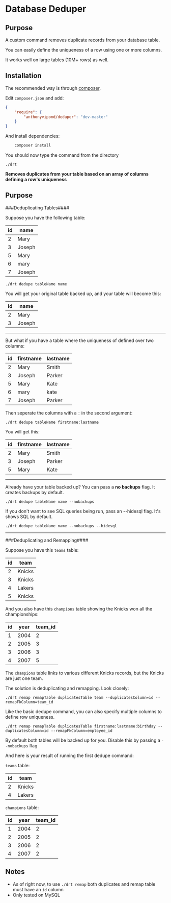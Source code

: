 Database Deduper
======================

Purpose
------------

A custom command removes duplicate records from your database table.

You can easily define the uniqueness of a row using one or more columns.

It works well on large tables (10M+ rows) as well.

Installation
------------

The recommended way is through [composer](http://getcomposer.org).

Edit `composer.json` and add:

```json
{
    "require": {
        "anthonyvipond/deduper": "dev-master"
    }
}
```

And install dependencies:

```bash
    composer install
```

You should now type the command from the directory
```
./drt
```

**Removes duplicates from your table based on an array of columns defining a row's uniqueness**

Purpose
------------

###Deduplicating Tables####

Suppose you have the following table:

id | name
------------- | -------------
2  | Mary
3  | Joseph
5  | Mary
6  | mary
7  | Joseph

```
./drt dedupe tableName name
```

You will get your original table backed up, and your table will become this:

id | name
------------- | -------------
2  | Mary
3  | Joseph

----------------------------


But what if you have a table where the uniqueness of defined over two columns:

id | firstname | lastname
------------- | ------------- | -------------
2  | Mary  |  Smith
3  | Joseph  |  Parker
5  | Mary  |  Kate
6  | mary  |  kate
7  | Joseph  |  Parker

Then seperate the columns with a `:` in the second argument:

```
./drt dedupe tableName firstname:lastname
```

You will get this:

id | firstname | lastname
------------- | ------------- | -------------
2  | Mary  |  Smith
3  | Joseph  |  Parker
5  | Mary  |  Kate

----------------------------

Already have your table backed up? You can pass a **no backups** flag. It creates backups by default.

```
./drt dedupe tableName name --nobackups
```

If you don't want to see SQL queries being run, pass an --hidesql flag. It's shows SQL by default.
```
./drt dedupe tableName name --nobackups --hidesql
```

----------------------------

###Deduplicating and Remapping####

Suppose you have this `teams` table:

id | team
------------- | -------------
2  | Knicks
3  | Knicks
4  | Lakers
5  | Knicks

And you also have this `champions` table showing the Knicks won all the championships:

id | year | team_id | 
------------- | ------------- | -------------
1  | 2004 | 2
2  | 2005 | 3
3  | 2006 | 3
4  | 2007 | 5

The `champions` table links to various different Knicks records, but the Knicks are just one team.

The solution is deduplicating and remapping. Look closely:

```
./drt remap remapTable duplicatesTable team --duplicatesColumn=id --remapFkColumn=team_id
```

Like the basic dedupe command, you can also specify multiple columns to define row uniqueness.

```
./drt remap remapTable duplicatesTable firstname:lastname:birthday --duplicatesColumn=id --remapFkColumn=employee_id
```

By default both tables will be backed up for you. Disable this by passing a `--nobackups` flag

And here is your result of running the first dedupe command:

`teams` table:

id | team
------------- | -------------
2  | Knicks
4  | Lakers

`champions` table:

id | year | team_id | 
------------- | ------------- | -------------
1  | 2004 | 2
2  | 2005 | 2
3  | 2006 | 2
4  | 2007 | 2

Notes
------------

- As of right now, to use `./drt remap` both duplicates and remap table must have an `id` column
- Only tested on MySQL